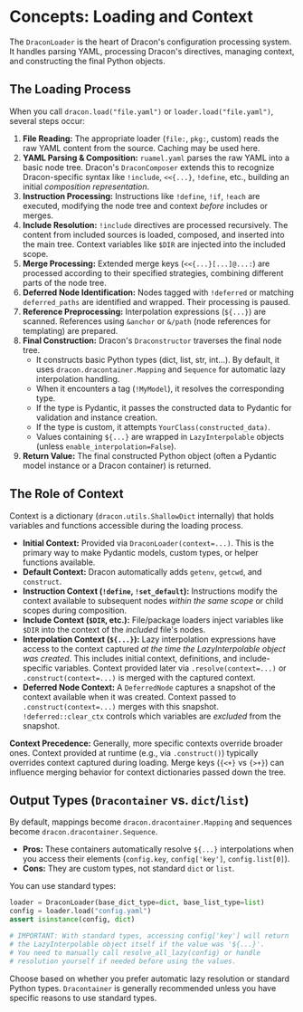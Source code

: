 # Concepts: Loading and Context

The `DraconLoader` is the heart of Dracon's configuration processing system. It handles parsing YAML, processing Dracon's directives, managing context, and constructing the final Python objects.

## The Loading Process

When you call `dracon.load("file.yaml")` or `loader.load("file.yaml")`, several steps occur:

1.  **File Reading:** The appropriate loader (`file:`, `pkg:`, custom) reads the raw YAML content from the source. Caching may be used here.
2.  **YAML Parsing & Composition:** `ruamel.yaml` parses the raw YAML into a basic node tree. Dracon's `DraconComposer` extends this to recognize Dracon-specific syntax like `!include`, `<<{...}`, `!define`, etc., building an initial _composition representation_.
3.  **Instruction Processing:** Instructions like `!define`, `!if`, `!each` are executed, modifying the node tree and context _before_ includes or merges.
4.  **Include Resolution:** `!include` directives are processed recursively. The content from included sources is loaded, composed, and inserted into the main tree. Context variables like `$DIR` are injected into the included scope.
5.  **Merge Processing:** Extended merge keys (`<<{...}[...]@...:`) are processed according to their specified strategies, combining different parts of the node tree.
6.  **Deferred Node Identification:** Nodes tagged with `!deferred` or matching `deferred_paths` are identified and wrapped. Their processing is paused.
7.  **Reference Preprocessing:** Interpolation expressions (`${...}`) are scanned. References using `&anchor` or `&/path` (node references for templating) are prepared.
8.  **Final Construction:** Dracon's `Draconstructor` traverses the final node tree.
    - It constructs basic Python types (dict, list, str, int...). By default, it uses `dracon.dracontainer.Mapping` and `Sequence` for automatic lazy interpolation handling.
    - When it encounters a tag (`!MyModel`), it resolves the corresponding type.
    - If the type is Pydantic, it passes the constructed data to Pydantic for validation and instance creation.
    - If the type is custom, it attempts `YourClass(constructed_data)`.
    - Values containing `${...}` are wrapped in `LazyInterpolable` objects (unless `enable_interpolation=False`).
9.  **Return Value:** The final constructed Python object (often a Pydantic model instance or a Dracon container) is returned.

## The Role of Context

Context is a dictionary (`dracon.utils.ShallowDict` internally) that holds variables and functions accessible during the loading process.

- **Initial Context:** Provided via `DraconLoader(context=...)`. This is the primary way to make Pydantic models, custom types, or helper functions available.
- **Default Context:** Dracon automatically adds `getenv`, `getcwd`, and `construct`.
- **Instruction Context (`!define`, `!set_default`):** Instructions modify the context available to subsequent nodes _within the same scope_ or child scopes during composition.
- **Include Context (`$DIR`, etc.):** File/package loaders inject variables like `$DIR` into the context of the _included_ file's nodes.
- **Interpolation Context (`${...}`):** Lazy interpolation expressions have access to the context captured _at the time the LazyInterpolable object was created_. This includes initial context, definitions, and include-specific variables. Context provided later via `.resolve(context=...)` or `.construct(context=...)` is merged with the captured context.
- **Deferred Node Context:** A `DeferredNode` captures a snapshot of the context available when it was created. Context passed to `.construct(context=...)` merges with this snapshot. `!deferred::clear_ctx` controls which variables are _excluded_ from the snapshot.

**Context Precedence:** Generally, more specific contexts override broader ones. Context provided at runtime (e.g., via `.construct()`) typically overrides context captured during loading. Merge keys (`{<+}` vs `{>+}`) can influence merging behavior for context dictionaries passed down the tree.

## Output Types (`Dracontainer` vs. `dict`/`list`)

By default, mappings become `dracon.dracontainer.Mapping` and sequences become `dracon.dracontainer.Sequence`.

- **Pros:** These containers automatically resolve `${...}` interpolations when you access their elements (`config.key`, `config['key']`, `config.list[0]`).
- **Cons:** They are custom types, not standard `dict` or `list`.

You can use standard types:

```python
loader = DraconLoader(base_dict_type=dict, base_list_type=list)
config = loader.load("config.yaml")
assert isinstance(config, dict)

# IMPORTANT: With standard types, accessing config['key'] will return
# the LazyInterpolable object itself if the value was '${...}'.
# You need to manually call resolve_all_lazy(config) or handle
# resolution yourself if needed before using the values.
```

Choose based on whether you prefer automatic lazy resolution or standard Python types. `Dracontainer` is generally recommended unless you have specific reasons to use standard types.
